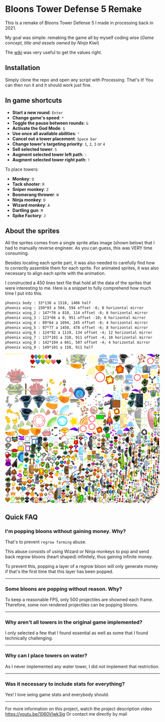 # Bloons Tower Defense 5 Remake 

This is a remake of Bloons Tower Defense 5 I made in processing back in 2021.

My goal was simple: remaking the game all by myself coding wise (*Game concept, title and assets owned by Ninja Kiwi*)

The [wiki](https://bloons.fandom.com/wiki/Bloons_Wiki) was very useful to get the values right.

## Installation
Simply clone the repo and open any script with Processing. That's it! You can then run it and it should work just fine.

## In game shortcuts
- **Start a new round**: `Enter`
- **Change game's speed**: `*`
- **Toggle the pause between rounds**: `ù`
- **Activate the God Mode**: `$`
- **Use once all available abilities**: `²`
- **Cancel out a tower placement**: `Space bar`
- **Change tower's targeting priority**: `1`, `2`, `3` or `4`
- **Sell selected tower**: `S`
- **Augment selected tower left path**: `:`
- **Augment selected tower right path**: `!`


To place towers: 
- **Monkey**: `Q`
- **Tack shooter**: `R`
- **Sniper monkey**: `Z`
- **Boomerang thrower**: `W`
- **Ninja monkey**: `D`
- **Wizard monkey**: `A`
- **Dartling gun**: `M`
- **Spike Factory**: `J`

## About the sprites
All the sprites comes from a single sprite atlas image (shown below) that I had to manually reverse engineer. As you can guess, this was VERY time consuming.

Besides locating each sprite part, it was also needed to carefully find how to correctly assemble them for each sprite. For animated sprites, it was also necessary to align each sprite with the animation.

I constructed a 450 lines text file that hold all the data of the sprites that were interesting to me. Here is a snippet to fully comprehend how much time I put into this.
```
phoenix body : 33*138 a 1518, 1406 half
phoenix wing : 150*93 a 504, 594 offset -6; 0 horizontal mirror
phoenix wing_2 : 147*70 a 810, 114 offset -6; 6 horizontal mirror
phoenix wing_3 : 123*66 a 0, 951 offset -10; 6 horizontal mirror
phoenix wing_4 : 89*64 a 1694, 245 offset -8; 4 horizontal mirror
phoenix wing_5 : 87*77 a 1450, 478 offset -6; 8 horizontal mirror
phoenix wing_6 : 124*92 a 1119, 134 offset -4; 12 horizontal mirror
phoenix wing_7 : 137*101 a 310, 911 offset -4; 10 horizontal mirror
phoenix wing_8 : 142*104 a 661, 507 offset -4; 4 horizontal mirror
phoenix wing_9 : 149*101 a 158, 911 half
```

![sprite_atlas](main/data/sprites_all.png)


## Quick FAQ

### I'm popping bloons without gaining money. Why?
That's to prevent `regrow farming` abuse.

This abuse consists of using Wizard or Ninja monkeys to pop and send back regrow bloons (heart shaped) infinitely, thus gaining infinite money.

To prevent this, popping a layer of a regrow bloon will only generate money if that's the first time that this layer has been popped.

___

### Some bloons are popping without reason. Why?
To keep a reasonable FPS, only 500 projectiles are showned each frame. Therefore, some non rendered projectiles can be popping bloons.

___

### Why aren't all towers in the original game implemented?
I only selected a few that I found essential as well as some that I found technically challenging.

___

### Why can I place towers on water?
As I never implemented any water tower, I did not implement that restriction.

___

### Was it necessary to include stats for everything?
Yes! I love seing game stats and everybody should.

___


For more information on this project, watch the project description video https://youtu.be/1060Vlwk3ig
Or contact me directly by mail
